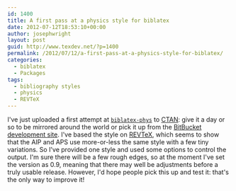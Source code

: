 ```yaml
---
id: 1400
title: A first pass at a physics style for biblatex
date: 2012-07-12T18:53:10+00:00
author: josephwright
layout: post
guid: http://www.texdev.net/?p=1400
permalink: /2012/07/12/a-first-pass-at-a-physics-style-for-biblatex/
categories:
  - biblatex
  - Packages
tags:
  - bibliography styles
  - physics
  - REVTeX
---
```

I've just uploaded a first attempt at [`biblatex-phys`](https://ctan.org/pkg/biblatex-phys) to [CTAN](http://ctan.org/): give it a day or so to be mirrored around the world or pick it up from the [BitBucket development site](https://github.com/josephwright/biblatex-phys). I've based the style on [REVTeX](http://ctan.org/tex-archive/macros/latex/contrib/revtex), which seems to show that the AIP and APS use more-or-less the same style with a few tiny variations. So I've provided one style and used some options to control the output. I'm sure there will be a few rough edges, so at the moment I've set the version as 0.9, meaning that there may well be adjustments before a truly usable release. However, I'd hope people pick this up and test it: that's the only way to improve it!
